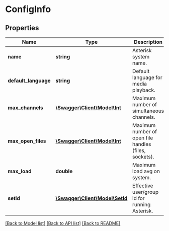 # ConfigInfo

## Properties
Name | Type | Description | Notes
------------ | ------------- | ------------- | -------------
**name** | **string** | Asterisk system name. | [optional] 
**default_language** | **string** | Default language for media playback. | [optional] 
**max_channels** | [**\Swagger\Client\Model\Int**](Int.md) | Maximum number of simultaneous channels. | [optional] 
**max_open_files** | [**\Swagger\Client\Model\Int**](Int.md) | Maximum number of open file handles (files, sockets). | [optional] 
**max_load** | **double** | Maximum load avg on system. | [optional] 
**setid** | [**\Swagger\Client\Model\SetId**](SetId.md) | Effective user/group id for running Asterisk. | [optional] 

[[Back to Model list]](../README.md#documentation-for-models) [[Back to API list]](../README.md#documentation-for-api-endpoints) [[Back to README]](../README.md)


